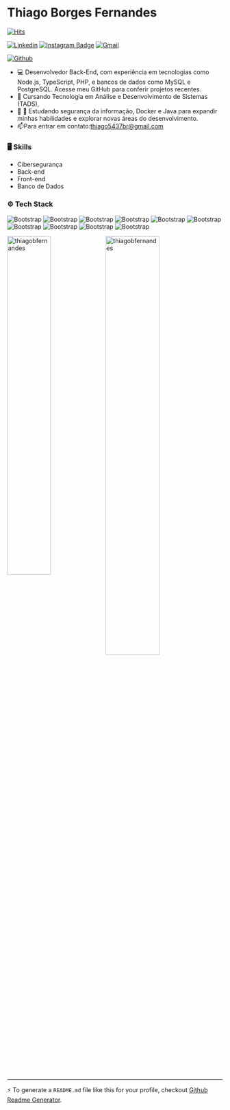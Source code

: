 # Thiago Borges Fernandes

[![Hits](https://hits.seeyoufarm.com/api/count/incr/badge.svg?url=https%3A%2F%2Fgithub.com%2Fthiagobfernandes%2Fthiagobfernandes&count_bg=%2379C83D&title_bg=%23555555&icon=&icon_color=%23E7E7E7&title=Profile+Views&edge_flat=false)](https://hits.seeyoufarm.com)

[![Linkedin](https://img.shields.io/badge/-LinkedIn-blue?style=flat&logo=Linkedin&logoColor=white)](https://www.linkedin.com/in/https://www.linkedin.com/in/thiago-borges-fernandes-7936ab294//)
[![Instagram Badge](https://img.shields.io/badge/-Instagram-purple?logo=instagram&logoColor=white&link=https://instagram.com/https://www.instagram.com/thiagobferdev//)](https://www.instagram.com/https://www.instagram.com/thiagobferdev/)
[![Gmail](https://img.shields.io/badge/-Gmail-c14438?style=flat&logo=Gmail&logoColor=white)](mailto:thiago5437br@gmail.com)

[![Github](https://img.shields.io/github/followers/thiagobfernandes?label=Follow&style=social)](https://github.com/thiagobfernandes)

-  💻 Desenvolvedor Back-End, com experiência em tecnologias como Node.js, TypeScript, PHP, e bancos de dados como MySQL e PostgreSQL. Acesse meu GitHub para conferir projetos recentes.
- 🤔 Cursando Tecnologia em Análise e Desenvolvimento de Sistemas (TADS),
- 🌱 🌱 Estudando segurança da informação, Docker e Java para expandir minhas habilidades e explorar novas áreas do desenvolvimento.
- 📫Para entrar em contato:thiago5437br@gmail.com


### 🖥 Skills

- Cibersegurança
- Back-end
- Front-end
- Banco de Dados
### ⚙️ Tech Stack

![Bootstrap](https://img.shields.io/badge/-Python-05122A?style=flat-square&logo=Python&color=353535) ![Bootstrap](https://img.shields.io/badge/-Docker-05122A?style=flat-square&logo=Docker&color=353535) ![Bootstrap](https://img.shields.io/badge/-MySQL-05122A?style=flat-square&logo=MySQL&color=353535) ![Bootstrap](https://img.shields.io/badge/-PostgreSQL-05122A?style=flat-square&logo=PostgreSQL&color=353535) ![Bootstrap](https://img.shields.io/badge/-Typescript-05122A?style=flat-square&logo=Typescript&color=353535) ![Bootstrap](https://img.shields.io/badge/-Javascript-05122A?style=flat-square&logo=Javascript&color=353535) ![Bootstrap](https://img.shields.io/badge/-PHP-05122A?style=flat-square&logo=PHP&color=353535) ![Bootstrap](https://img.shields.io/badge/-Java-05122A?style=flat-square&logo=Java&color=353535) ![Bootstrap](https://img.shields.io/badge/-React-05122A?style=flat-square&logo=React&color=353535) ![Bootstrap](https://img.shields.io/badge/-Springboot-05122A?style=flat-square&logo=Springboot&color=353535)

<div>
  <img width="45%" align="left" src="https://github-readme-stats.vercel.app/api/top-langs?username=thiagobfernandes&show_icons=true&locale=en&layout=compact" alt="thiagobfernandes" />
  <img width="50%"  src="https://github-readme-streak-stats.herokuapp.com/?user=thiagobfernandes&" alt="thiagobfernandes" />
</div>


---
:zap: To generate a `README.md` file like this for your profile, checkout [Github Readme Generator](https://hejazizo-github-profile-readme-srcstreamlit-app-i6skm7.streamlit.app/).
